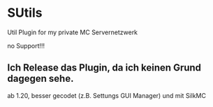 # SUtils
 Util Plugin for my private MC Servernetzwerk

no Support!!!

Ich Release das Plugin, da ich keinen Grund dagegen sehe.
---
ab 1.20, besser gecodet (z.B. Settungs GUI Manager) und mit SilkMC
